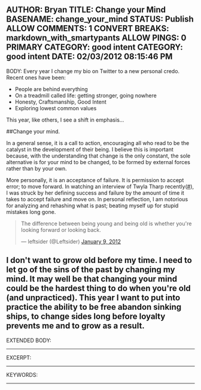 AUTHOR: Bryan
TITLE: Change your Mind
BASENAME: change_your_mind
STATUS: Publish
ALLOW COMMENTS: 1
CONVERT BREAKS: markdown_with_smartypants
ALLOW PINGS: 0
PRIMARY CATEGORY: good intent
CATEGORY: good intent
DATE: 02/03/2012 08:15:46 PM
-----
BODY:
Every year I change my bio on Twitter to a new personal credo. Recent ones have been:

* People are behind everything
* On a treadmill called life: getting stronger, going nowhere
* Honesty, Craftsmanship, Good Intent
* Exploring lowest common values

This year, like others, I see a shift in emphasis...

##Change your mind.

In a general sense, it is a call to action, encouraging all who read to be the catalyst in the development of their being. I believe this is important because, with the understanding that change is the only constant, the sole alternative is for your mind to be changed, to be formed by external forces rather than by your own.

More personally, it is an acceptance of failure. It is permission to accept error; to move forward. In watching an interview of Twyla Tharp recently([#](http://bit.ly/x7GTqs)), I was struck by her defining success and failure by the amount of time it takes to accept failure and move on. In personal reflection, I am notorious for analyzing and rehashing what is past; beating myself up for stupid mistakes long gone. 

<blockquote class="twitter-tweet tw-align-center"><p>The difference between being young and being old is whether you're looking forward or looking back.</p>&mdash; leftsider (@Leftsider) <a href="https://twitter.com/Leftsider/status/156203383672418304" data-datetime="2012-01-09T02:39:23+00:00">January 9, 2012</a></blockquote>
<script src="//platform.twitter.com/widgets.js" charset="utf-8"></script>

I don't want to grow old before my time. I need to let go of the sins of the past by changing my mind. It may well be that changing your mind could be the hardest thing to do when you're old (and unpracticed). This year I want to put into practice the ability to be free abandon sinking ships, to change sides long before loyalty prevents me and to grow as a result.
-----
EXTENDED BODY:

-----
EXCERPT:

-----
KEYWORDS:

-----


